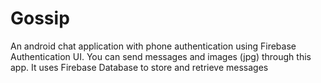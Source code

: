 # Gossip

An android chat application with phone authentication using Firebase Authentication UI.
You can send messages and images (jpg) through this app.
It uses Firebase Database to store and retrieve messages
